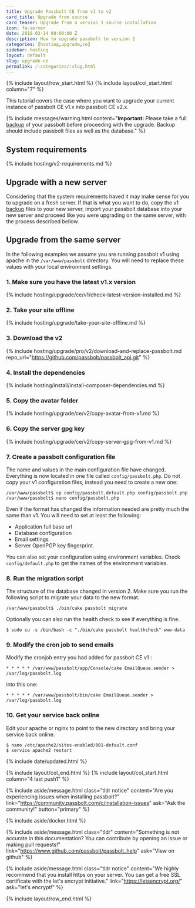```yaml
---
title: Upgrade Passbolt CE from v1 to v2
card_title: Upgrade from source
card_teaser: Upgrade from a version 1 source installation
icon: fa-server
date: 2018-03-14 00:00:00 Z
description: How to upgrade passbolt to version 2
categories: [hosting,upgrade,ce]
sidebar: hosting
layout: default
slug: upgrade-ce
permalink: /:categories/:slug.html
---
```


{% include layout/row_start.html %}
{% include layout/col_start.html column="7" %}

This tutorial covers the case where you want to upgrade your current instance of passbolt CE v1.x into passbolt CE v2.x.

{% include messages/warning.html
    content="**Important:** Please take a full [backup](/hosting/backup-v1) of your passbolt before proceeding with the upgrade. Backup should include passbolt files as well as the database."
%}

## System requirements

{% include hosting/v2-requirements.md %}

## Upgrade with a new server

Considering that the system requirements haved it may make sense for you to upgrade on a fresh server.
If that is what you want to do, copy the v1 [backup](/hosting/backup-v1) files to your new server, import your passbolt
database into your new server and proceed like you were upgrading on the same server, with the process described bellow.

## Upgrade from the same server

In the following examples we assume you are running passbolt v1 using apache in the `/var/www/passbolt`
directory. You will need to replace these values with your local environment settings.

### 1. Make sure you have the latest v1.x version
{% include hosting/upgrade/ce/v1/check-latest-version-installed.md %}

### 2. Take your site offline
{% include hosting/upgrade/take-your-site-offline.md %}

### 3. Download the v2
{% include hosting/upgrade/pro/v2/download-and-replace-passbolt.md
    repo_url="https://github.com/passbolt/passbolt_api.git"
%}

### 4. Install the dependencies
{% include hosting/install/install-composer-dependencies.md %}

### 5. Copy the avatar folder
{% include hosting/upgrade/ce/v2/copy-avatar-from-v1.md %}

### 6. Copy the server gpg key
{% include hosting/upgrade/ce/v2/copy-server-gpg-from-v1.md %}

### 7. Create a passbolt configuration file

The name and values in the main configuration file have changed. Everything is now located in one file called
`config/passbolt.php`. Do not copy your v1 configuration files, instead you need to create a new one:

```shell
/var/www/passbolt$ cp config/passbolt.default.php config/passbolt.php
/var/www/passbolt$ nano config/passbolt.php
```

Even if the format has changed the information needed are pretty much the same than v1.
You will need to set at least the following:
- Application full base url
- Database configuration
- Email settings
- Server OpenPGP key fingerprint.

You can also set your configuration using environment variables.
Check `config/default.php` to get the names of the environment variables.

### 8. Run the migration script

The structure of the database changed in version 2. Make sure you run the following script to migrate your
data to the new format.

```shell
/var/www/passbolt$ ./bin/cake passbolt migrate
```

Optionally you can also run the health check to see if everything is fine.

```shell
$ sudo su -s /bin/bash -c "./bin/cake passbolt healthcheck" www-data
```

### 9. Modify the cron job to send emails

Modify the cronjob entry you had added for passbolt CE v1 :
```
* * * * * /var/www/passbolt/app/Console/cake EmailQueue.sender > /var/log/passbolt.log
```

into this one:
```
* * * * * /var/www/passbolt/bin/cake EmailQueue.sender > /var/log/passbolt.log
```

### 10. Get your service back online

Edit your apache or nginx to point to the new directory and bring your service back online.
```shell
$ nano /etc/apache2/sites-enabled/001-default.conf
$ service apache2 restart
```

{% include date/updated.html %}

{% include layout/col_end.html %}
{% include layout/col_start.html column="4 last push1" %}

{% include aside/message.html
    class="tldr notice"
    content="Are you experiencing issues when installing passbolt?"
    link="https://community.passbolt.com/c/installation-issues"
    ask="Ask the community!"
    button="primary"
%}

{% include aside/docker.html %}

{% include aside/message.html
    class="tldr"
    content="Something is not accurate in this documentation? You can contribute by opening an issue or making pull requests!"
    link="https://www.github.com/passbolt/passbolt_help"
    ask="View on github"
%}

{% include aside/message.html
    class="tldr notice"
    content="We highly recommend that you install https on your server. You can get a free SSL certificate with the let's encrypt initiative."
    link="https://letsencrypt.org/"
    ask="let's encrypt!"
%}

{% include layout/row_end.html %}

